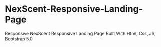 # NexScent-Responsive-Landing-Page
Responsive NexScent Responsive Landing Page Built With Html, Css, JS, Bootstrap 5.0
